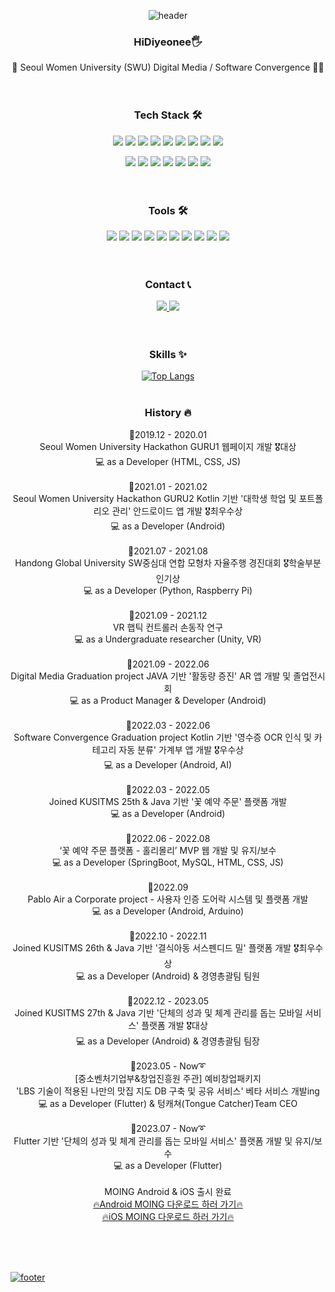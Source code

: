 <div align="center">

![header](https://capsule-render.vercel.app/api?type=waving&color=FD058B&height=200&section=header&text=Lee%20%20Jihyeon%20&fontAlign=50&fontAlignY=40&fontSize=50&fontColor=ffffff)

  
### HiDiyeonee🖐️

🏫 Seoul Women University (SWU) Digital Media / Software Convergence 👩‍💻
<br>
<br>
<br>

### Tech Stack 🛠️
<img src="https://img.shields.io/badge/Kotlin-7F52FF?style=flat-square&logo=Kotlin&logoColor=white"/> 
<img src="https://img.shields.io/badge/Java-007396?style=flat-square&logo=Java&logoColor=white"/> 
<img src="https://img.shields.io/badge/Dart-0175C2?style=flat-square&logo=Dart&logoColor=white"/>
<img src="https://img.shields.io/badge/C-A8B9CC?style=flat-square&logo=C&logoColor=black"/>     
<img src="https://img.shields.io/badge/c++-00599C?style=flat-square&logo=c%2B%2B&logoColor=white">
<img src="https://img.shields.io/badge/Python-3776AB?style=flat-square&logo=Python&logoColor=white"/> 
<img src="https://img.shields.io/badge/JavaScript-F7DF1E?style=flat-square&logo=JavaScript&logoColor=black"/>
<img src="https://img.shields.io/badge/React Native-61DAFB?style=flat-square&logo=React&logoColor=black"/>
<img src="https://img.shields.io/badge/Spring Boot-6DB33F?style=flat-square&logo=Spring Boot&logoColor=white"/>  <p>
<img src="https://img.shields.io/badge/linux-FCC624?style=flat-square&logo=linux&logoColor=black">
<img src="https://img.shields.io/badge/MySQL-4479A1?style=flat-square&logo=MySQL&logoColor=white"/>
<img src="https://img.shields.io/badge/firebase-FFCA28?style=flat-squaree&logo=firebase&logoColor=white">
<img src="https://img.shields.io/badge/HTML5-E34F26?style=flat-square&logo=HTML5&logoColor=white"/>
<img src="https://img.shields.io/badge/CSS3-1572B6?style=flat-square&logo=CSS3&logoColor=white"/>
<img src="https://img.shields.io/badge/Flutter-02569B?style=flat-square&logo=Flutter&logoColor=white"/> 
<img src="https://img.shields.io/badge/Android-3DDC84?style=flat-square&logo=Android&logoColor=black"/>
<br>
<br>
<br>
  
### Tools 🛠️
<img src="https://img.shields.io/badge/VSCode-007ACC?style=flat-square&logo=Visual Studio Code&logoColor=white"/>
<img src="https://img.shields.io/badge/Eclipse IDE-2C2255?style=flat-square&logo=Eclipse IDE&logoColor=white"/>
<img src="https://img.shields.io/badge/PyCharm-000000?style=flat-square&logo=PyCharm&logoColor=white"/>
<img src="https://img.shields.io/badge/IntelliJ IDEA-000000?style=flat-square&logo=IntelliJ IDEA&logoColor=white"/>
<img src="https://img.shields.io/badge/Android Studio-3DDC84?style=flat-square&logo=Android Studio&logoColor=white"/>
<img src="https://img.shields.io/badge/GitHub-000000?style=flat-square&logo=GitHub&logoColor=white"/>
<img src="https://img.shields.io/badge/Slack-4A154B?style=flat-square&logo=Slack&logoColor=white"/>
<img src="https://img.shields.io/badge/Notion-000000?style=flat-square&logo=Notion&logoColor=white"/>
<img src ="https://img.shields.io/badge/Figma-black?style=flat-square&logo=Figma&logoColor=white" />
<img src ="https://img.shields.io/badge/Photoshop-blue?style=flat-square&logo=Adobe Photoshop&logoColor=white" /><br/>
<br>
<br>
  
### Contact 📞
<a href = "https://www.instagram.com/dihyeonee/"><img src="https://img.shields.io/badge/instagram-purple?style=flat-square&logo=Instagram&logoColor=white"/>
<a href = "https://velog.io/@leejihyeon240"><img src="https://img.shields.io/badge/Blog-orange?style=flat-square&logo=Blogger&logoColor=white"/></a>
<br>
<br>
<br>

### Skills ✨

[![Top Langs](https://github-readme-stats.vercel.app/api/top-langs/?username=leejihyeon240&layout=compact)](https://github.com/leejihyeon240/github-readme-stats)
<br>
<br>

### History 🔥
📌2019.12 - 2020.01 <br> Seoul Women University Hackathon GURU1 웹페이지 개발 🎖️대상 <br> 💻 as a Developer (HTML, CSS, JS)
<br>
<br>
📌2021.01 - 2021.02 <br> Seoul Women University Hackathon GURU2 Kotlin 기반 '대학생 학업 및 포트폴리오 관리' 안드로이드 앱 개발 🎖️최우수상 <br> 💻 as a Developer (Android)
<br>
<br>
📌2021.07 - 2021.08 <br> Handong Global University SW중심대 연합 모형차 자율주행 경진대회 🎖️학술부분 인기상 <br> 💻 as a Developer (Python, Raspberry Pi)
<br>
<br>
📌2021.09 - 2021.12 <br> VR 햅틱 컨트롤러 손동작 연구 <br> 💻 as a Undergraduate researcher (Unity, VR)
<br>
<br>
📌2021.09 - 2022.06 <br> Digital Media Graduation project JAVA 기반 '활동량 증진' AR 앱 개발 및 졸업전시회 <br> 💻 as a Product Manager & Developer (Android)
<br>
<br>
📌2022.03 - 2022.06 <br> Software Convergence Graduation project Kotlin 기반 '영수증 OCR 인식 및 카테고리 자동 분류' 가계부 앱 개발 🎖️우수상 <br> 💻 as a Developer (Android, AI)
<br>
<br>
📌2022.03 - 2022.05 <br> Joined KUSITMS 25th & Java 기반 '꽃 예약 주문' 플랫폼 개발 <br> 💻 as a Developer (Android)
<br>
<br>
📌2022.06 - 2022.08 <br> ‘꽃 예약 주문 플랫폼 - 홀리몰리’ MVP 웹 개발 및 유지/보수 <br> 💻 as a Developer (SpringBoot, MySQL, HTML, CSS, JS)
<br>
<br>
📌2022.09 <br> Pablo Air a Corporate project - 사용자 인증 도어락 시스템 및 플랫폼 개발 <br> 💻 as a Developer (Android, Arduino)
<br>
<br>
📌2022.10 - 2022.11 <br> Joined KUSITMS 26th & Java 기반 '결식아동 서스펜디드 밀' 플랫폼 개발 🎖️최우수상 <br> 💻 as a Developer (Android) & 경영총괄팀 팀원
<br>
<br>
📌2022.12 - 2023.05 <br> Joined KUSITMS 27th & Java 기반 '단체의 성과 및 체계 관리를 돕는 모바일 서비스' 플랫폼 개발 🎖️대상 <br> 💻 as a Developer (Android) & 경영총괄팀 팀장
<br>
<br>
📌2023.05 - Now➰ <br> [중소벤처기업부&창업진흥원 주관] 예비창업패키지 <br> 'LBS 기술이 적용된 나만의 맛집 지도 DB 구축 및 공유 서비스' 베타 서비스 개발ing <br> 💻 as a Developer (Flutter) & 텅캐쳐(Tongue Catcher)Team CEO
<br>
<br>
📌2023.07 - Now➰ <br> Flutter 기반 '단체의 성과 및 체계 관리를 돕는 모바일 서비스' 플랫폼 개발 및 유지/보수
<br> 💻 as a Developer (Flutter)
<br>
<br> MOING Android & iOS 출시 완료
<br> <a href = "https://play.google.com/store/apps/details?id=com.moing.moing_team&hl=ko&pli=1"> 🔥Android MOING 다운로드 하러 가기🔥 
<br> <a href = "https://apps.apple.com/kr/app/모잉-moing-함께하는-자기계발/id6472060530"> 🔥iOS MOING 다운로드 하러 가기🔥 

<br>
<br>
<br>
    
</div>

  ![footer](https://capsule-render.vercel.app/api?type=waving&color=FD058B&height=80&section=footer)
